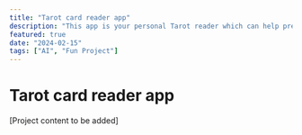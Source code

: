 ```yaml
---
title: "Tarot card reader app"
description: "This app is your personal Tarot reader which can help predict your future and allay your anxieties with a Tarot reading."
featured: true
date: "2024-02-15"
tags: ["AI", "Fun Project"]
---
```


# Tarot card reader app

[Project content to be added]